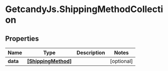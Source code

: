 # GetcandyJs.ShippingMethodCollection

## Properties

Name | Type | Description | Notes
------------ | ------------- | ------------- | -------------
**data** | [**[ShippingMethod]**](ShippingMethod.md) |  | [optional] 



